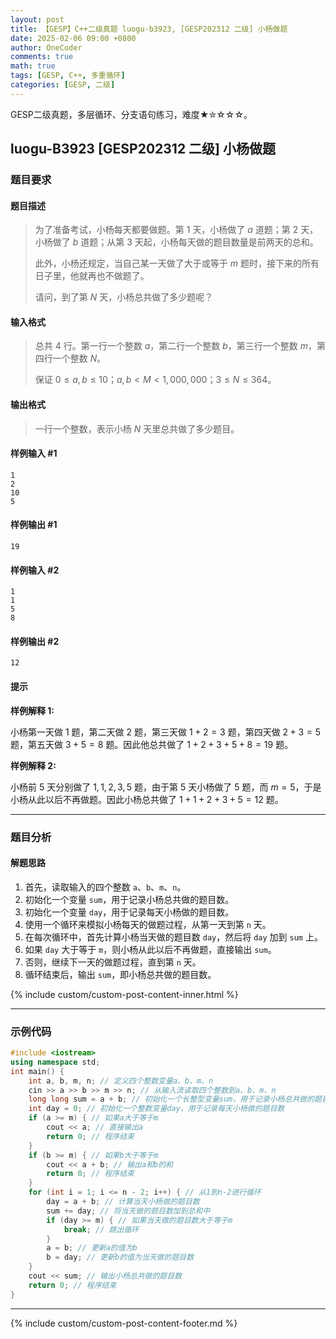 ```yaml
---
layout: post
title: 【GESP】C++二级真题 luogu-b3923, [GESP202312 二级] 小杨做题
date: 2025-02-06 09:00 +0800
author: OneCoder
comments: true
math: true
tags: [GESP, C++, 多重循环]
categories: [GESP, 二级]
---
```

GESP二级真题，多层循环、分支语句练习，难度★✮☆☆☆。

<!--more-->

## luogu-B3923 [GESP202312 二级] 小杨做题

### 题目要求

#### 题目描述

>为了准备考试，小杨每天都要做题。第 $1$ 天，小杨做了 $a$ 道题；第 $2$ 天，小杨做了 $b$ 道题；从第 $3$ 天起，小杨每天做的题目数量是前两天的总和。
>
>此外，小杨还规定，当自己某一天做了大于或等于 $m$ 题时，接下来的所有日子里，他就再也不做题了。
>
>请问，到了第 $N$ 天，小杨总共做了多少题呢？

#### 输入格式

>总共 $4$ 行。第一行一个整数 $a$，第二行一个整数 $b$，第三行一个整数 $m$，第四行一个整数 $N$。
>
>保证 $0 \le a,b \le 10$；$a,b<M<1,000,000$；$3 \le N \le 364$。

#### 输出格式

>一行一个整数，表示小杨 $N$ 天里总共做了多少题目。

#### 样例输入 #1

```console
1
2
10
5
```

#### 样例输出 #1

```console
19
```

#### 样例输入 #2

```console
1
1
5
8
```

#### 样例输出 #2

```console
12
```

#### 提示

**样例解释 1:**

小杨第一天做 $1$ 题，第二天做 $2$ 题，第三天做 $1+2=3$ 题，第四天做 $2+3=5$ 题，第五天做 $3+5=8$ 题。因此他总共做了 $1+2+3+5+8=19$ 题。

**样例解释 2:**

小杨前 $5$ 天分别做了 $1,1,2,3,5$ 题，由于第 $5$ 天小杨做了 $5$ 题，而 $m=5$，于是小杨从此以后不再做题。因此小杨总共做了 $1+1+2+3+5=12$ 题。

---

### 题目分析

#### 解题思路

1. 首先，读取输入的四个整数 `a`、`b`、`m`、`n`。
2. 初始化一个变量 `sum`，用于记录小杨总共做的题目数。
3. 初始化一个变量 `day`，用于记录每天小杨做的题目数。
4. 使用一个循环来模拟小杨每天的做题过程，从第一天到第 `n` 天。
5. 在每次循环中，首先计算小杨当天做的题目数 `day`，然后将 `day` 加到 `sum` 上。
6. 如果 `day` 大于等于 `m`，则小杨从此以后不再做题，直接输出 `sum`。
7. 否则，继续下一天的做题过程，直到第 `n` 天。
8. 循环结束后，输出 `sum`，即小杨总共做的题目数。

{% include custom/custom-post-content-inner.html %}

---

### 示例代码

```cpp
#include <iostream>
using namespace std;
int main() {
    int a, b, m, n; // 定义四个整数变量a、b、m、n
    cin >> a >> b >> m >> n; // 从输入流读取四个整数到a、b、m、n
    long long sum = a + b; // 初始化一个长整型变量sum，用于记录小杨总共做的题目数
    int day = 0; // 初始化一个整数变量day，用于记录每天小杨做的题目数
    if (a >= m) { // 如果a大于等于m
        cout << a; // 直接输出a
        return 0; // 程序结束
    }
    if (b >= m) { // 如果b大于等于m
        cout << a + b; // 输出a和b的和
        return 0; // 程序结束
    }
    for (int i = 1; i <= n - 2; i++) { // 从1到n-2进行循环
        day = a + b; // 计算当天小杨做的题目数
        sum += day; // 将当天做的题目数加到总和中
        if (day >= m) { // 如果当天做的题目数大于等于m
            break; // 跳出循环
        }
        a = b; // 更新a的值为b
        b = day; // 更新b的值为当天做的题目数
    }
    cout << sum; // 输出小杨总共做的题目数
    return 0; // 程序结束
}
```

---

{% include custom/custom-post-content-footer.md %}

